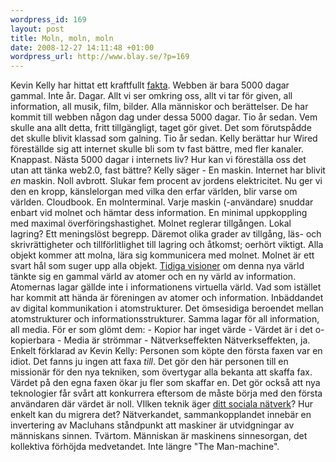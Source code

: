 ```yaml
--- 
wordpress_id: 169 
layout: post
title: Moln, moln, moln 
date: 2008-12-27 14:11:48 +01:00 
wordpress_url: http://www.blay.se/?p=169 
---
```


Kevin Kelly har hittat ett kraftfullt [fakta](http://www.youtube.com/watch?v=1S0-S36pMo4). Webben är bara 5000 dagar gammal. Inte år. Dagar. Allt vi ser omkring oss, allt vi tar för given, all information, all musik, film, bilder. Alla människor och berättelser. De har kommit till webben någon dag under dessa 5000 dagar. Tio år sedan. Vem skulle ana allt detta, fritt tillgängligt, taget gör givet. Det som förutspådde det skulle blivit klassad som galning. Tio år sedan. Kelly berättar hur Wired föreställde sig att internet skulle bli som tv fast bättre, med fler kanaler. Knappast. Nästa 5000 dagar i internets liv? Hur kan vi föreställa oss det utan att tänka web2.0, fast bättre? Kelly säger - En maskin. Internet har blivit *en* maskin. Noll avbrott. Slukar fem procent av jordens elektricitet. Nu ger vi den en kropp, känslelorgan med vilka den erfar världen, blir varse om världen. Cloudbook. En molnterminal. Varje maskin (-användare) snuddar enbart vid molnet och hämtar dess information. En minimal uppkoppling med maximal överföringshastighet. Molnet reglerar tillgången. Lokal lagring? Ett meningslöst begrepp. Däremot olika grader av tillgång, läs- och skrivrättigheter och tillförlitlighet till lagring och åtkomst; oerhört viktigt. Alla objekt kommer att molna, lära sig kommunicera med molnet. Molnet är ett svart hål som suger upp alla objekt. [Tidiga visioner](homes.eff.org/~barlow/Declaration-Final.html) om denna nya värld tänkte sig en gammal värld av atomer och en ny värld av information. Atomernas lagar gällde inte i informationens virtuella värld. Vad som istället har kommit att hända är föreningen av atomer och information. Inbäddandet av digital kommunikation i atomstrukturer. Det ömsesidiga beroendet mellan atomstrukturer och informationsstrukturer. Samma lagar för all information, all media. För er som glömt dem: - Kopior har inget värde - Värdet är i det o-kopierbara - Media är strömmar - Nätverkseffekten Nätverkseffekten, ja. Enkelt förklarad av Kevin Kelly: Personen som köpte den första faxen var en idiot. Det fanns ju ingen att faxa *till*. Det gör den här personen till en missionär för den nya tekniken, som övertygar alla bekanta att skaffa fax. Värdet på den egna faxen ökar ju fler som skaffar en. Det gör också att nya teknologier får svårt att konkurrera eftersom de måste börja med den första användaren där värdet är noll. VIlken teknik äger [ditt sociala nätverk](http://www.facebook.com)? Hur enkelt kan du migrera det? Nätverkandet, sammankopplandet innebär en invertering av Macluhans ståndpunkt att maskiner är utvidgningar av människans sinnen. Tvärtom. Människan är maskinens sinnesorgan, det kollektiva förhöjda medvetandet. Inte längre "The Man-machine". 